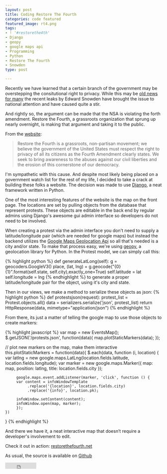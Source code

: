 ```yaml
---
layout: post
title: Coding Restore The Fourth
categories: code featured
featured_image: rt4.png
tags:
- ! '#restorethe4th'
- Django
- geopy
- google maps api
- Programming
- Python
- Restore The Fourth
- Snowden
type: post

---
```

Recently we have learned that a certain branch of the government
may be overstepping the consitutional right to privacy.
While this may be <a href="http://www.cispaisback.org/">old
news for many</a> the recent leaks by Edward Snowden have brought the issue
to national attention and have caused quite a stir.

And rightly so, the argument can be made that the NSA is violating the forth amendment.
Restore the Fourth, a grassroots organization that sprung up nearly overnight,
is making that argument and taking it to the public.

From the <a href="http://www.restorethefourth.net">website</a>:
>Restore the Fourth is a grassroots, non-partisan movement; we believe
>the government of the United States must respect the right to privacy of
>all its citizens as the Fourth Amendment clearly states. We seek to bring
>awareness to the abuses against our civil liberties and the erosion of
>this cornerstone of our democracy.

I'm sympathetic with this cause. And despite most likely being placed on a
government watch list for the rest of my life, I decided to take a crack
at building these folks a website. The decision was
made to use <a href="https://www.djangoproject.com/">Django</a>, a neat
framework written in Python.

One of the most interesting features of the website is the map on the front page.
The locations are set by pulling objects from the database that represent
protests. These objects are editable in the back end by regular admins
using Django's awesome gui admin interface so developers do not need to
be involved.

When creating a protest via the admin interface you don't need
to supply a latitude/longitude pair (which are needed for google maps)
but instead the backend utilizes the <a href="https://developers.google.com/maps/documentation/business/geolocation/">Google Maps Geolocation Api</a>
so all that's needed is a city and/or state. To make that process easy,
we're using <a href="https://code.google.com/p/geopy/">geopy</a>, a
geolocation library for Python. In the Protest model, we can simply call this:

{% highlight python %}
def generateLatLong(self):
    g = geocoders.GoogleV3()
    place, (lat, lng) = g.geocode("{0} {1}".format(self.state, self.city),exactly_one=True)
    self.latitude = lat
    self.longitude = lng
{% endhighlight %}
to generate a proper latitude/longitude pair for the object, using it's city and state.

Then in our views, we make a method to serialize these objects as json:
{% highlight python %}
def protestsjson(request):
    protest_list = Protest.objects.all()
    data = serializers.serialize('json', protest_list)
    return HttpResponse(data, mimetype="application/json")
{% endhighlight %}

From there, its just a matter of telling the google map to use those objects to create markers:

{% highlight javascript %}
var map = new EventsMap();
    $.getJSON('/protests.json', function(data){
    map.plotStaticMarkers(data);
});

// plot new markers on the map, make them interactive
this.plotStaticMarkers = function(data){
    $.each(data, function (i, location) {
        var latlng = new google.maps.LatLng(location.fields.latitude, location.fields.longitude);
        var marker = new google.maps.Marker({
             map: map,
             position: latlng,
             title: location.fields.city
        });

         google.maps.event.addListener(marker, 'click', function () {
         var content = infoWindowTemplate
              .replace('{location}', location.fields.city)
              .replace('{info}', location.pk);

         infoWindow.setContent(content);
         infoWindow.open(map, marker);
         });
    })
}
{% endhighlight %}

And there we have it, a neat interactive map that doesn’t require a developer's involvement to edit.

Check it out in action: [restorethefourth.net](http://www.restorethefourth.net)

As usual, the source is available on [Github](https://github.com/AustinRiba/rtf)

<iframe width="100" height="20" src="http://ghbtns.com/github-btn.html?user=AustinRiba&amp;repo=rtf&amp;type=fork&amp;count=true" frameborder="0" scrolling="0"></iframe>
